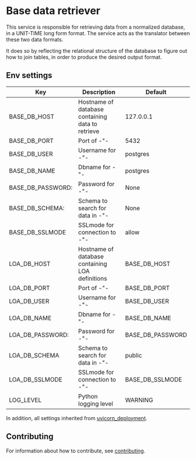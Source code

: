 
# Base data retriever

This service is responsible for retrieving data from a normalized database, in
a UNIT-TIME long form format. The service acts as the translator between these
two data formats.

It does so by reflecting the relational structure of the database to figure out
how to join tables, in order to produce the desired output format.

## Env settings

|Key               |Description                                                   |Default                |
|------------------|--------------------------------------------------------------|-----------------------|
|BASE_DB_HOST      |Hostname of database containing data to retrieve              |127.0.0.1              |
|BASE_DB_PORT      |Port of -"-                                                   |5432                   |
|BASE_DB_USER      |Username for -"-                                              |postgres               |
|BASE_DB_NAME      |Dbname for -"-                                                |postgres               |
|BASE_DB_PASSWORD: |Password for -"-                                              |None                   |
|BASE_DB_SCHEMA:   |Schema to search for data in -"-                              |None                   |
|BASE_DB_SSLMODE   |SSLmode for connection to -"-                                 |allow                  |
|LOA_DB_HOST       |Hostname of database containing LOA definitions               |BASE_DB_HOST           |
|LOA_DB_PORT       |Port of -"-                                                   |BASE_DB_PORT           |
|LOA_DB_USER       |Username for -"-                                              |BASE_DB_USER           |
|LOA_DB_NAME       |Dbname for -"-                                                |BASE_DB_NAME           |
|LOA_DB_PASSWORD:  |Password for -"-                                              |BASE_DB_PASSWORD       |
|LOA_DB_SCHEMA     |Schema to search for data in -"-                              |public                 |
|LOA_DB_SSLMODE    |SSLmode for connection to -"-                                 |BASE_DB_SSLMODE        |
|LOG_LEVEL         |Python logging level                                          |WARNING                |

In addition, all settings inherited from [uvicorn_deployment](https://github.com/prio-data/uvicorn_deployment).

## Contributing

For information about how to contribute, see [contributing](https://www.github.com/prio-data/contributing).
